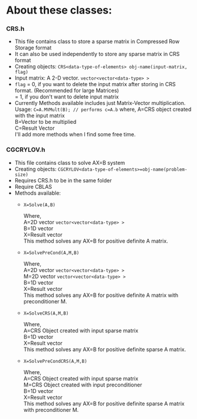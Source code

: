 # About these classes:

### CRS.h

* This file contains class to store a sparse matrix in Compressed Row Storage format
* It can also be used independently to store any sparse matrix in CRS format
* Creating objects: ```CRS<data-type-of-elements> obj-name(input-matrix, flag)```
* Input matrix: A 2-D vector. ```vector<vector<data-type> >```
* ```flag``` = 0, if you want to delete the input matrix after storing in CRS format. (Recommended for large Matrices) <br />
			 = 1, if you don't want to delete input matrix
* Currently Methods available includes just Matrix-Vector multiplication. Usage:
			```C=A.MVMult(B); // performs c=A.b```
				where,
					A=CRS object created with the input matrix <br />
					B=Vector to be multiplied <br />
					C=Result Vector <br />
	I'll add more methods when I find some free time.

### CGCRYLOV.h

* This file contains class to solve AX=B system
* Creating objects: ```CGCRYLOV<data-type-of-elements>=obj-name(problem-size)```
* Requires CRS.h to be in the same folder
* Require CBLAS
* Methods available:
	* ``` X=Solve(A,B) ```

		Where, <br />
			A=2D vector ```vector<vector<data-type> >``` <br />
			B=1D vector <br />
			X=Result vector <br />
		This method solves any AX=B for positive definite A matrix. 

	* ``` X=SolvePreCond(A,M,B) ```

		Where, <br />
			A=2D vector ```vector<vector<data-type> >``` <br />
			M=2D vector ```vector<vector<data-type> >``` <br />
			B=1D vector <br />
			X=Result vector <br />
		This method solves any AX=B for positive definite A matrix with preconditioner M.

	* ``` X=SolveCRS(A,M,B) ``` 

		Where, <br />
			A=CRS Object created with input sparse matrix <br />
			B=1D vector <br />
			X=Result vector <br />
		This method solves any AX=B for positive definite sparse A matrix.

	* ``` X=SolvePreCondCRS(A,M,B) ```

		Where, <br />
			A=CRS Object created with input sparse matrix <br />
			M=CRS Object created with input preconditioner <br />
			B=1D vector <br />
			X=Result vector <br />
		This method solves any AX=B for positive definite sparse A matrix with preconditioner M.